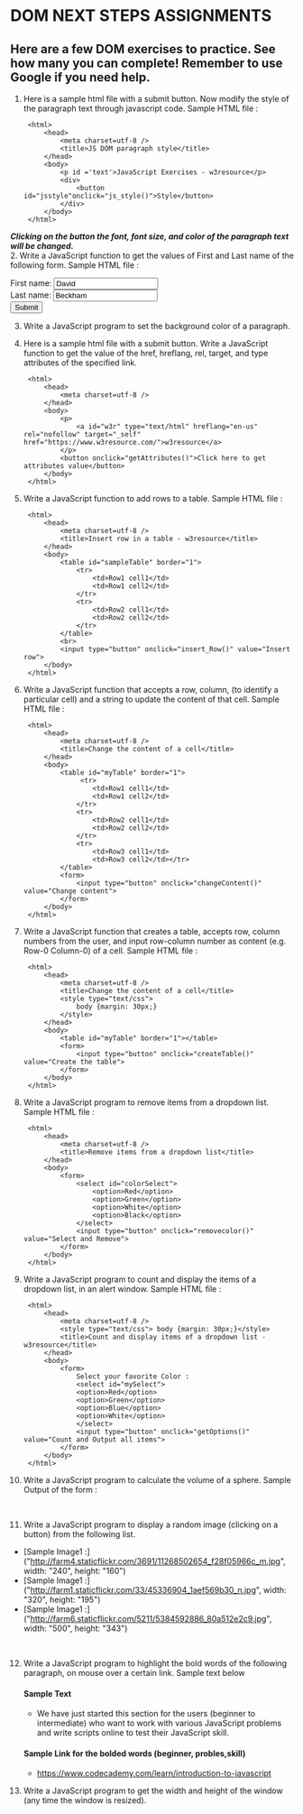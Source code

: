# DOM NEXT STEPS ASSIGNMENTS


## Here are a few DOM exercises to practice. See how many you can complete! Remember to use Google if you need help.


1. Here is a sample html file with a submit button. Now modify the style of the paragraph text through javascript code. 
Sample HTML file :
    <!DOCTYPE html>
        <html>
            <head>
                <meta charset=utf-8 />
                <title>JS DOM paragraph style</title>
            </head> 
            <body>
                <p id ='text'>JavaScript Exercises - w3resource</p> 
                <div>
                    <button id="jsstyle"onclick="js_style()">Style</button>
                </div>
            </body>
        </html>

***Clicking on the button the font, font size, and color of the paragraph text will be changed.*** 
<br>
2. Write a JavaScript function to get the values of First and Last name of the following form. 
Sample HTML file :
    <!DOCTYPE html>
        <html>
            <head>
                <meta charset=utf-8 />
                <title>Return first and last name from a form - w3resource</title>
            </head>
            <body>
                <form id="form1" onsubmit="getFormvalue()">
                    First name: <input type="text" name="fname" value="David"><br>
                    Last name: <input type="text" name="lname" value="Beckham"><br>
                    <input type="submit" value="Submit">
                </form>
            </body>
        </html>
 
3. Write a JavaScript program to set the background color of a paragraph. 
 
4. Here is a sample html file with a submit button. Write a JavaScript function to get the value of the href, hreflang, rel, target, and type attributes of the specified link. 
    <!DOCTYPE html>
        <html>
            <head>
                <meta charset=utf-8 />
            </head>
            <body>
                <p>
                    <a id="w3r" type="text/html" hreflang="en-us" rel="nofollow" target="_self" href="https://www.w3resource.com/">w3resource</a>
                </p>
                <button onclick="getAttributes()">Click here to get  attributes value</button>
            </body>
        </html>
 
5. Write a JavaScript function to add rows to a table. 
Sample HTML file :
    <!DOCTYPE html>
        <html>
            <head>
                <meta charset=utf-8 />
                <title>Insert row in a table - w3resource</title>
            </head>
            <body>
                <table id="sampleTable" border="1">
                    <tr>
                        <td>Row1 cell1</td>
                        <td>Row1 cell2</td>
                    </tr>
                    <tr>
                        <td>Row2 cell1</td>
                        <td>Row2 cell2</td>
                    </tr>
                </table>
                <br>
                <input type="button" onclick="insert_Row()" value="Insert row"> 
            </body>
        </html>
 
6. Write a JavaScript function that accepts a row, column, (to identify a particular cell) and a string to update the content of that cell.
Sample HTML file :
    <!DOCTYPE html>
        <html>
            <head>
                <meta charset=utf-8 />
                <title>Change the content of a cell</title>
            </head>
            <body>
                <table id="myTable" border="1">
                     <tr>
                        <td>Row1 cell1</td>
                        <td>Row1 cell2</td>
                    </tr>
                    <tr>
                        <td>Row2 cell1</td>
                        <td>Row2 cell2</td>
                    </tr>
                    <tr>
                        <td>Row3 cell1</td>
                        <td>Row3 cell2</td></tr>
                </table>
                <form>
                    <input type="button" onclick="changeContent()" value="Change content">
                </form>
            </body>
        </html>

 
7. Write a JavaScript function that creates a table, accepts row, column numbers from the user, and input row-column number as content (e.g. Row-0 Column-0) of a cell. 
Sample HTML file :
    <!DOCTYPE html>
        <html>
            <head>
                <meta charset=utf-8 />
                <title>Change the content of a cell</title>
                <style type="text/css">
                    body {margin: 30px;}
                </style>  
            </head>
            <body>
                <table id="myTable" border="1"></table>
                <form>
                    <input type="button" onclick="createTable()" value="Create the table">
                </form>
            </body>
        </html>
 
8. Write a JavaScript program to remove items from a dropdown list. 
Sample HTML file :
    <!DOCTYPE html>
        <html>
            <head>
                <meta charset=utf-8 />
                <title>Remove items from a dropdown list</title>
            </head>
            <body>
                <form>
                    <select id="colorSelect">
                        <option>Red</option>
                        <option>Green</option>
                        <option>White</option>
                        <option>Black</option>
                    </select>
                    <input type="button" onclick="removecolor()" value="Select and Remove">
                </form>
            </body>
        </html>

 
9. Write a JavaScript program to count and display the items of a dropdown list, in an alert window. 
Sample HTML file :
    <!DOCTYPE html>
        <html>
            <head>
                <meta charset=utf-8 />
                <style type="text/css"> body {margin: 30px;}</style>   
                <title>Count and display items of a dropdown list - w3resource</title>
            </head>
            <body>
                <form>
                    Select your favorite Color :
                    <select id="mySelect">
                    <option>Red</option>
                    <option>Green</option>
                    <option>Blue</option>
                    <option>White</option>
                    </select>
                    <input type="button" onclick="getOptions()" value="Count and Output all items">
                </form>
            </body>
        </html>
 
10. Write a JavaScript program to calculate the volume of a sphere. 
Sample Output of the form :
<br>
 
 
 
11. Write a JavaScript program to display a random image (clicking on a button) from the following list. 
  * [Sample Image1 :]("http://farm4.staticflickr.com/3691/11268502654_f28f05966c_m.jpg", width: "240", height: "160")
  * [Sample Image1 :]("http://farm1.staticflickr.com/33/45336904_1aef569b30_n.jpg", width: "320", height: "195")
  * [Sample Image1 :]("http://farm6.staticflickr.com/5211/5384592886_80a512e2c9.jpg", width: "500", height: "343")
 <br>

12. Write a JavaScript program to highlight the bold words of the following paragraph, on mouse over a certain link. Sample text below
    <br>
    #### Sample  Text    
    * We have just started this section for the users (beginner to intermediate) who want to work with various JavaScript problems and write scripts online to test their JavaScript skill.
    #### Sample Link for the bolded words (beginner, probles,skill)
    * https://www.codecademy.com/learn/introduction-to-javascript
  
13. Write a JavaScript program to get the width and height of the window (any time the window is resized). 